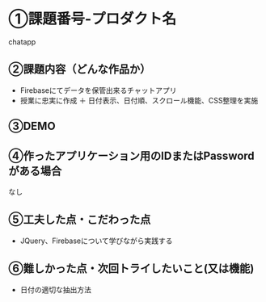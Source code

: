 # ①課題番号-プロダクト名
chatapp

## ②課題内容（どんな作品か）

- Firebaseにてデータを保管出来るチャットアプリ
- 授業に忠実に作成 ＋ 日付表示、日付順、スクロール機能、CSS整理を実施
  
## ③DEMO



## ④作ったアプリケーション用のIDまたはPasswordがある場合

なし

## ⑤工夫した点・こだわった点

- JQuery、Firebaseについて学びながら実践する

## ⑥難しかった点・次回トライしたいこと(又は機能)

- 日付の適切な抽出方法
